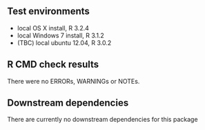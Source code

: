 ## Test environments
* local OS X install, R 3.2.4
* local Windows 7 install, R 3.1.2
* (TBC) local ubuntu 12.04, R 3.0.2

## R CMD check results
There were no ERRORs, WARNINGs or NOTEs. 

## Downstream dependencies
There are currently no downstream dependencies for this package
